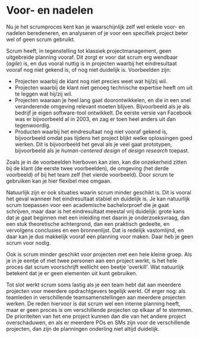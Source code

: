 # Voor- en nadelen

Nu je het scrumproces kent kan je waarschijnlijk zelf wel enkele voor- en nadelen beredeneren, en analyseren of je voor een specifiek project beter wel of geen scrum gebruikt.

Scrum heeft, in tegenstelling tot klassiek projectmanagement, geen uitgebreide planning vooraf. Dit zorgt er voor dat scrum erg wendbaar (*agile*) is, en dus vooral nuttig is in projecten waarbij het eindresultaat vooraf nog niet gekend is, of nog niet duidelijk is. Voorbeelden zijn:

* Projecten waarbij de klant nog niet precies weet wat hij/zij wil.
* Projecten waarbij de klant niet genoeg technische expertise heeft om uit te leggen wat hij/zij wil.
* Projecten waaraan je heel lang gaat doorontwikkelen, en die in een snel veranderende omgeving relevant moeten blijven. Bijvoorbeeld als je als bedrijf je eigen software-tool ontwikkelt. De eerste versie van Facebook was er bijvoorbeeld al in 2003, en zag er toen heel anders uit dan tegenwoordig.
* Producten waarbij het eindresultaat nog niet vooraf gekend is, bijvoorbeeld omdat pas tijdens het project blijkt welke oplossingen goed werken. Dit is bijvoorbeeld het geval als je veel gaat prototypen, bijvoorbeeld als je *human-centered design* of *design research* toepast.

Zoals je in de voorbeelden hierboven kan zien, kan die onzekerheid zitten bij de klant (de eerste twee voorbeelden), de omgeving (het derde voorbeeld) of bij het team zelf (het vierde voorbeeld). Door scrum te gebruiken kan je hier flexibel mee omgaan.

Natuurlijk zijn er ook situaties waarin scrum minder geschikt is. Dit is vooral het geval wanneer het eindresultaat stabiel en duidelijk is. Je kan natuurlijk scrum toepassen voor een academische bachelorproef die je gaat schrijven, maar daar is het eindresultaat meestal vrij duidelijk: grote kans dat je gaat beginnen met een inleiding met daarin je onderzoeksvraag, dan een stuk theoretische achtergrond, dan een praktisch gedeelte, en vervolgens conclusies en een bronnenlijst. Dat is redelijk vastomlijnd, en daar kan je dus makkelijk vooraf een planning voor maken. Daar heb je geen scrum voor nodig.

Ook is scrum minder geschikt voor projecten met een hele kleine groep. Als je in je eentje of met twee personen aan een project werkt, is het hele proces dat scrum voorschrijft wellicht een beetje 'overkill'. Wat natuurlijk betekent dat je er geen elementen uit kunt gebruiken.

Tot slot werkt scrum soms lastig als je een team hebt dat aan meerdere projecten voor meerdere opdrachtgevers tegelijk werkt. Of erger nog: als teamleden in verschillende teamsamenstellingen aan meerdere projecten werken. De reden hiervoor is dat scrum wel een interne planning heeft, maar er geen proces is om verschillende projecten op elkaar af te stemmen. De prioriteiten van het ene project kunnen dan die van het andere project overschaduwen, en als er meerdere POs en SMs zijn voor de verschillende projecten, dan zijn de planningen onderling niet altijd duidelijk.


